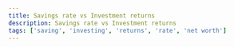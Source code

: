 ```yaml
---
title: Savings rate vs Investment returns
description: Savings rate vs Investment returns
tags: ['saving', 'investing', 'returns', 'rate', 'net worth']
---
```


